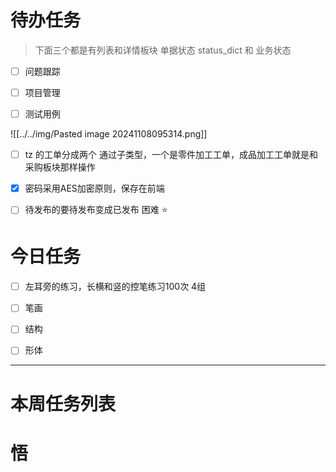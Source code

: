 # 待办任务
> 下面三个都是有列表和详情板块
> 单据状态 status_dict 和 业务状态 
- [ ] 问题跟踪

- [ ] 项目管理

- [ ] 测试用例

![[../../img/Pasted image 20241108095314.png]]

- [ ] tz 的工单分成两个 通过子类型，一个是零件加工工单，成品加工工单就是和采购板块那样操作

- [x] 密码采用AES加密原则，保存在前端
- [ ] 待发布的要待发布变成已发布
困难
⭐

# 今日任务
- [ ] 左耳旁的练习，长横和竖的控笔练习100次 4组


- [ ] 笔画
- [ ] 结构
- [ ] 形体




------
# 本周任务列表



# 悟